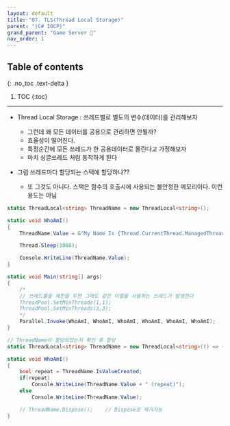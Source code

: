 ```yaml
---
layout: default
title: "07. TLS(Thread Local Storage)"
parent: "(C# IOCP)"
grand_parent: "Game Server 👾"
nav_order: 1
---
```


## Table of contents
{: .no_toc .text-delta }

1. TOC
{:toc}

---

* Thread Local Storage : 쓰레드별로 별도의 변수(데이터)를 관리해보자
    * 그런데 왜 모든 데이터를 공용으로 관리하면 안될까?
    * 효율성이 떨어진다.
    * 특정순간에 모든 쓰레드가 한 공용데이터로 몰린다고 가정해보자
    * 마치 싱글쓰레드 처럼 동작하게 된다

* 그럼 쓰레드마다 할당되는 스택에 할당하나??
    * 또 그것도 아니다. 스택은 함수의 호출시에 사용되는 불안정한 메모리이다. 이런용도는 아님

```csharp
static ThreadLocal<string> ThreadName = new ThreadLocal<string>();

static void WhoAmI()
{
    ThreadName.Value = &"My Name Is {Thread.CurrentThread.ManagedThreadId}";

    Thread.Sleep(1000);

    Console.WriteLine(ThreadName.Value);
}

static void Main(string[] args)
{
    /*
    // 쓰레드풀을 제한을 두면 그래도 같은 이름을 사용하는 쓰레드가 발생한다
    ThreadPool.SetMinThreads(1,1);
    ThreadPool.SetMinThreads(3,3);
    */
    Parallel.Invoke(WhoAmI, WhoAmI, WhoAmI, WhoAmI, WhoAmI, WhoAmI);
}
```

```csharp
// ThreadName이 할당되었는지 확인 후 할당
static ThreadLocal<string> ThreadName = new ThreadLocal<string>(() => {return &"My Name Is {Thread.CurrentThread.ManagedThreadId}"; });

static void WhoAmI()
{
    bool repeat = ThreadName.IsValueCreated;
    if(repeat)
        Console.WriteLine(ThreadName.Value + " (repeat)");
    else
        Console.WriteLine(ThreadName.Value);

    // ThreadName.Dispose();    // Dispose로 제거가능
}
```

